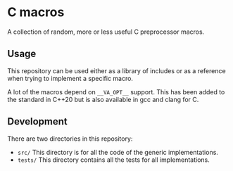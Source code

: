 C macros
========

A collection of random, more or less useful C preprocessor macros.

## Usage

This repository can be used either as a library of includes or as a reference when trying to
implement a specific macro.

A lot of the macros depend on `__VA_OPT__` support. This has been added to the standard in C++20 but
is also available in gcc and clang for C.

## Development

There are two directories in this repository:
* `src/` This directory is for all the code of the generic implementations. 
* `tests/` This directory contains all the tests for all implementations.

